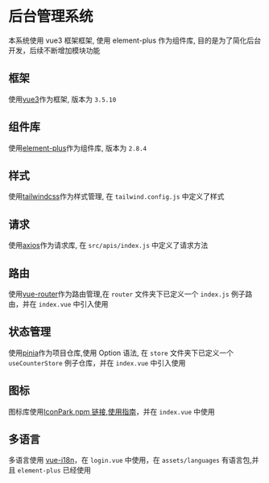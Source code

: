 # 后台管理系统

本系统使用 vue3 框架框架, 使用 element-plus 作为组件库, 目的是为了简化后台开发，后续不断增加模块功能

## 框架

使用[vue3](https://v3.cn.vuejs.org/)作为框架, 版本为 `3.5.10`

## 组件库

使用[element-plus](https://element-plus.gitee.io/#/zh-CN)作为组件库, 版本为 `2.8.4`

## 样式

使用[tailwindcss](https://tailwindcss.com/)作为样式管理, 在 `tailwind.config.js` 中定义了样式

## 请求

使用[axios](https://axios-http.com/zh/docs/intro)作为请求库, 在 `src/apis/index.js` 中定义了请求方法

## 路由

使用[vue-router](https://router.vuejs.org/)作为路由管理,在 `router` 文件夹下已定义一个 `index.js` 例子路由，并在 `index.vue` 中引入使用

## 状态管理

使用[pinia](https://pinia.vuejs.org/)作为项目仓库,使用 Option 语法, 在 `store` 文件夹下已定义一个 `useCounterStore` 例子仓库，并在 `index.vue` 中引入使用

## 图标

图标库使用[IconPark](https://iconpark.oceanengine.com/official),[npm 链接](https://www.npmjs.com/package/@icon-park/vue-next),[使用指南](https://bytedance.larkoffice.com/wiki/wikcnrOVHCJQ4V3a7mDvmLjrePf)，并在 `index.vue` 中使用

## 多语言

多语言使用 [vue-i18n](https://kazupon.github.io/vue-i18n/)，在 `login.vue` 中使用，在 `assets/languages` 有语言包,并且 `element-plus` 已经使用
